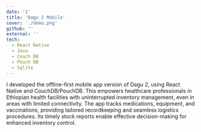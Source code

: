 ```yaml
---
date: '1'
title: 'Dagu 2 Mobile'
cover: './demo.png'
github: ''
external: ''
tech:
  - React Native
  - Java
  - Couch DB
  - Pouch DB
  - Sqlite
---
```

I developed the offline-first mobile app version of Dagu 2, using React Native and CouchDB/PouchDB. This empowers healthcare professionals in Ethiopian health facilities with uninterrupted inventory management, even in areas with limited connectivity. The app tracks medications, equipment, and vaccinations, providing tailored recordkeeping and seamless logistics procedures. Its timely stock reports enable effective decision-making for enhanced inventory control.                               

